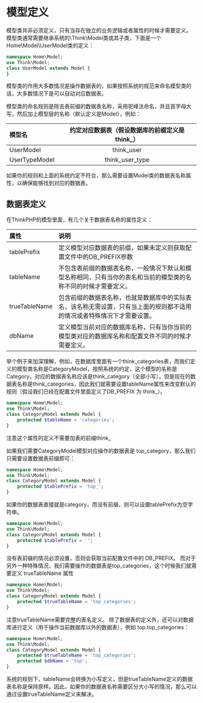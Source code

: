 # 模型定义

模型类并非必须定义，只有当存在独立的业务逻辑或者属性的时候才需要定义。
模型类通常需要继承系统的\Think\Model类或其子类，下面是一个Home\Model\UserModel类的定义：

```Php
namespace Home\Model;
use Think\Model;
class UserModel extends Model {
}
```

模型类的作用大多数情况是操作数据表的，如果按照系统的规范来命名模型类的话，大多数情况下是可以自动对应数据表。

模型类的命名规则是除去表前缀的数据表名称，采用驼峰法命名，并且首字母大写，然后加上模型层的名称（默认定义是Model），例如：

|模型名|约定对应数据表（假设数据库的前缀定义是 think_）|
|:----|:-----:|
|UserModel|think_user|
|UserTypeModel|think_user_type|

如果你的规则和上面的系统约定不符合，那么需要设置Model类的数据表名称属性，以确保能够找到对应的数据表。

## 数据表定义

在ThinkPHP的模型里面，有几个关于数据表名称的属性定义：


|属性|说明|
|:----|:-----|
|tablePrefix|定义模型对应数据表的前缀，如果未定义则获取配置文件中的DB_PREFIX参数|
|tableName|不包含表前缀的数据表名称，一般情况下默认和模型名称相同，只有当你的表名和当前的模型类的名称不同的时候才需要定义。|
|trueTableName|包含前缀的数据表名称，也就是数据库中的实际表名，该名称无需设置，只有当上面的规则都不适用的情况或者特殊情况下才需要设置。|
|dbName|定义模型当前对应的数据库名称，只有当你当前的模型类对应的数据库名称和配置文件不同的时候才需要定义。|


举个例子来加深理解，例如，在数据库里面有一个think_categories表，而我们定义的模型类名称是CategoryModel，按照系统的约定，这个模型的名称是Category，对应的数据表名称应该是think_category（全部小写），但是现在的数据表名称是think_categories，因此我们就需要设置tableName属性来改变默认的规则（假设我们已经在配置文件里面定义了DB_PREFIX 为 think_）。

```Php
namespace Home\Model;
use Think\Model;
class CategoryModel extends Model {
    protected $tableName = 'categories'; 
}
```
注意这个属性的定义不需要加表的前缀think_

如果我们需要CategoryModel模型对应操作的数据表是 top_category，那么我们只需要设置数据表前缀即可：

```Php
namespace Home\Model;
use Think\Model;
class CategoryModel extends Model {
    protected $tablePrefix = 'top_'; 
}
```
如果你的数据表直接就是category，而没有前缀，则可以设置tablePrefix为空字符串。

```Php
namespace Home\Model;
use Think\Model;
class CategoryModel extends Model {
    protected $tablePrefix = ''; 
}
```
没有表前缀的情况必须设置，否则会获取当前配置文件中的 DB_PREFIX。
而对于另外一种特殊情况，我们需要操作的数据表是top_categories，这个时候我们就需要定义 trueTableName 属性

```Php
namespace Home\Model;
use Think\Model;
class CategoryModel extends Model {
    protected $trueTableName = 'top_categories'; 
}
```
注意trueTableName需要完整的表名定义。
除了数据表的定义外，还可以对数据库进行定义（用于操作当前数据库以外的数据表），例如 top.top_categories：

```Php
namespace Home\Model;
use Think\Model;
class CategoryModel extends Model {
    protected $trueTableName = 'top_categories'; 
    protected $dbName = 'top';
}
```
系统的规则下，tableName会转换为小写定义，但是trueTableName定义的数据表名称是保持原样。因此，如果你的数据表名称需要区分大小写的情况，那么可以通过设置trueTableName定义来解决。
